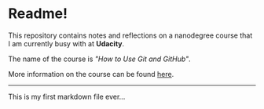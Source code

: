 # Readme!

This repository contains notes and reflections on a nanodegree course that I am currently busy with at **Udacity**.

The name of the course is *"How to Use Git and GitHub"*.

More information on the course can be found [here](https://www.udacity.com/course/how-to-use-git-and-github--ud775).

---

This is my first markdown file ever...
